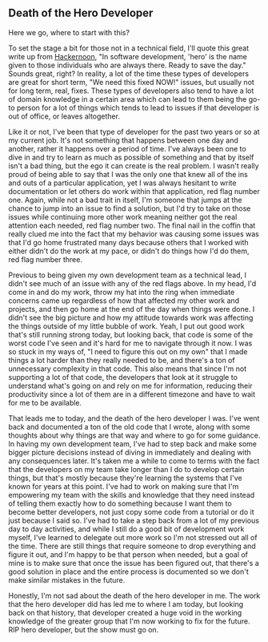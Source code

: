 ## Death of the Hero Developer

Here we go, where to start with this?

To set the stage a bit for those not in a technical field, I'll quote this great write up from [Hackernoon](https://hackernoon.com/thoughts-on-software-development-heroes-5ec656c2e31a), "In software development, 'hero' is the name given to those individuals who are always there. Ready to save the day." Sounds great, right? In reality, a lot of the time these types of developers are great for short term, "We need this fixed NOW!" issues, but usually not for long term, real, fixes. These types of developers also tend to have a lot of domain knowledge in a certain area which can lead to them being the go-to person for a lot of things which tends to lead to issues if that developer is out of office, or leaves altogether.

Like it or not, I've been that type of developer for the past two years or so at my current job. It's not something that happens between one day and another, rather it happens over a period of time. I've always been one to dive in and try to learn as much as possible of something and that by itself isn't a bad thing, but the ego it can create is the real problem. I wasn't really proud of being able to say that I was the only one that knew all of the ins and outs of a particular application, yet I was always hesitant to write documentation or let others do work within that application, red flag number one. Again, while not a bad trait in itself, I'm someone that jumps at the chance to jump into an issue to find a solution, but I'd try to take on those issues while continuing more other work meaning neither got the real attention each needed, red flag number two. The final nail in the coffin that really clued me into the fact that my behavior was causing some issues was that I'd go home frustrated many days because others that I worked with either didn't do the work at my pace, or didn't do things how I'd do them, red flag number three.

Previous to being given my own development team as a technical lead, I didn't see much of an issue with any of the red flags above. In my head, I'd come in and do my work, throw my hat into the ring when immediate concerns came up regardless of how that affected my other work and projects, and then go home at the end of the day when things were done. I didn't see the big picture and how my attitude towards work was affecting the things outside of my little bubble of work. Yeah, I put out good work that's still running strong today, but looking back, that code is some of the worst code I've seen and it's hard for me to navigate through it now. I was so stuck in my ways of, "I need to figure this out on my own" that I made things a lot harder than they really needed to be, and there's a ton of unnecessary complexity in that code. This also means that since I'm not supporting a lot of that code, the developers that look at it struggle to understand what's going on and rely on me for information, reducing their productivity since a lot of them are in a different timezone and have to wait for me to be available.

That leads me to today, and the death of the hero developer I was. I've went back and documented a ton of the old code that I wrote, along with some thoughts about why things are that way and where to go for some guidance. In having my own development team, I've had to step back and make some bigger picture decisions instead of diving in immediately and dealing with any consequences later. It's taken me a while to come to terms with the fact that the developers on my team take longer than I do to develop certain things, but that's mostly because they're learning the systems that I've known for years at this point. I've had to work on making sure that I'm empowering my team with the skills and knowledge that they need instead of telling them exactly how to do something because I want them to become better developers, not just copy some code from a tutorial or do it just because I said so. I've had to take a step back from a lot of my previous day to day activities, and while I still do a good bit of development work myself, I've learned to delegate out more work so I'm not stressed out all of the time. There are still things that require someone to drop everything and figure it out, and I'm happy to be that person when needed, but a goal of mine is to make sure that once the issue has been figured out, that there's a good solution in place and the entire process is documented so we don't make similar mistakes in the future.

Honestly, I'm not sad about the death of the hero developer in me. The work that the hero developer did has led me to where I am today, but looking back on that history, that developer created a huge void in the working knowledge of the greater group that I'm now working to fix for the future. RIP hero developer, but the show must go on.
